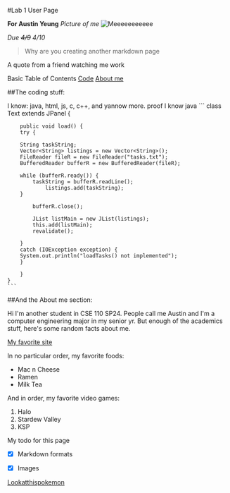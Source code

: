 #Lab 1 User Page

**For Austin Yeung**
*Picture of me*
![Meeeeeeeeeee](tyomateee2-1582705988482011137-20221019_051127-img1.png)

*Due ~~4/9~~ 4/10*

> Why are you creating another markdown page
> 
A quote from a friend watching me work


Basic Table of Contents
[Code](##the-coding-stuff:)
[About me](##and-the-about-me-section:)


##The coding stuff:

I know: java, html, js, c, c++, and yannow more.
    proof I know java
    ```
    class Text extends JPanel {
        
        public void load() {
        try {
            
        String taskString;
        Vector<String> listings = new Vector<String>();
        FileReader fileR = new FileReader("tasks.txt");
        BufferedReader bufferR = new BufferedReader(fileR);
        
        while (bufferR.ready()) {
            taskString = bufferR.readLine();
                listings.add(taskString);
        }

            bufferR.close();

            JList listMain = new JList(listings);
            this.add(listMain);
            revalidate();

        }
        catch (IOException exception) {
        System.out.println("loadTasks() not implemented");
        }

        }
    }
    ```

##And the About me section:

Hi I'm another student in CSE 110 SP24. People call me Austin and I'm a computer engineering major in my senior yr. But enough of the academics stuff, here's some random facts about me.


[My favorite site](https://thisfoxmeows.com/)

In no particular order, my favorite foods:
- Mac n Cheese
- Ramen
- Milk Tea

And in order, my favorite video games:
1. Halo
2. Stardew Valley
3. KSP

My todo for this page
- [x] Markdown formats
- [x] Images


[Lookatthispokemon](701e2cf4b46daa41e9d91d892_e8f146aa_540.png)